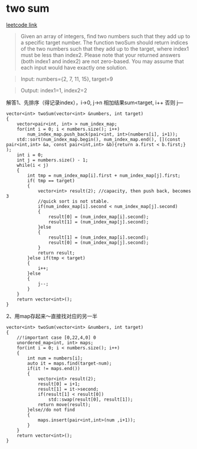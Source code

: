 # two sum

[leetcode link](https://oj.leetcode.com/problems/two-sum/)
>Given an array of integers, find two numbers such that they add up to a specific target number.
The function twoSum should return indices of the two numbers such that they add up to the target, where index1 must be less than index2. Please note that your returned answers (both index1 and index2) are not zero-based.
You may assume that each input would have exactly one solution.

>	Input: numbers={2, 7, 11, 15}, target=9

>	Output: index1=1, index2=2

解答1、先排序（得记录index），i->0, j->n 相加结果sum<target, i++ 否则 j—

	vector<int> twoSum(vector<int> &numbers, int target)
	{ 
	    vector<pair<int, int> > num_index_map;
	    for(int i = 0; i < numbers.size(); i++)
	        num_index_map.push_back(pair<int, int>(numbers[i], i+1));
	    std::sort(num_index_map.begin(), num_index_map.end(), [](const pair<int,int> &a, const pair<int,int> &b){return a.first < b.first;} );
	    int i = 0;
	    int j = numbers.size() - 1;
	    while(i < j)
	    {
	        int tmp = num_index_map[i].first + num_index_map[j].first;
	        if( tmp == target)
	        {
	            vector<int> result(2); //capacity, then push back, becomes 3
	            //quick sort is not stable.
	            if(num_index_map[i].second < num_index_map[j].second)
	            {
	                result[0] = (num_index_map[i].second);
	                result[1] = (num_index_map[j].second);
	            }else
	            {
	                result[1] = (num_index_map[i].second);
	                result[0] = (num_index_map[j].second);
	            }
	            return result;
	        }else if(tmp < target)
	        {
	            i++;
	        }else
	        {
	            j--;
	        }
	    }
	    return vector<int>();
	}

2、用map存起来～直接找对应的另一半
	
	vector<int> twoSum(vector<int> &numbers, int target)
	{
	    //!important case [0,22,4,0] 0
	    unordered_map<int, int> maps;
	    for(int i = 0; i < numbers.size(); i++)
	    {
	        int num = numbers[i];
	        auto it = maps.find(target-num);
	        if(it != maps.end())
	        {
	            vector<int> result(2);
	            result[0] = i+1;
	            result[1] = it->second;
	            if(result[1] < result[0])
	                std::swap(result[0], result[1]);
	            return move(result);
	        }else//do not find
	        {
	            maps.insert(pair<int,int>(num ,i+1));
	        }
	    }
	    return vector<int>();
	}